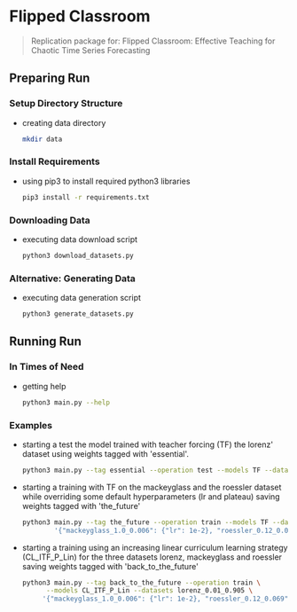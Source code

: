 # Flipped Classroom
> Replication package for: Flipped Classroom: Effective Teaching for Chaotic Time Series Forecasting

## Preparing Run
### Setup Directory Structure
  - creating data directory
    ```bash
    mkdir data
    ```
### Install Requirements
  - using pip3 to install required python3 libraries
    ```bash
    pip3 install -r requirements.txt
    ```
### Downloading Data
  - executing data download script
    ```bash
    python3 download_datasets.py
    ```
### Alternative: Generating Data
  - executing data generation script
    ```bash
    python3 generate_datasets.py
    ```
## Running Run
### In Times of Need
  - getting help
    ```bash
    python3 main.py --help
    ```
### Examples
  - starting a test the model trained with teacher forcing (TF) the lorenz' dataset using weights tagged with 'essential'.
    ```bash
    python3 main.py --tag essential --operation test --models TF --datasets lorenz_0.01_0.905 --quiet
    ```
  - starting a training with TF on the mackeyglass and the roessler dataset while overriding some default hyperparameters (lr and plateau) saving weights tagged with 'the_future'
    ```bash
    python3 main.py --tag the_future --operation train --models TF --datasets \
            '{"mackeyglass_1.0_0.006": {"lr": 1e-2}, "roessler_0.12_0.069": {"plateau": 30}}'
    ```  
  - starting a training using an increasing linear curriculum learning strategy (CL_ITF_P_Lin) for the three datasets lorenz, mackeyglass and roessler saving weights tagged with 'back_to_the_future'
    ```bash
    python3 main.py --tag back_to_the_future --operation train \
          --models CL_ITF_P_Lin --datasets lorenz_0.01_0.905 \
         '{"mackeyglass_1.0_0.006": {"lr": 1e-2}, "roessler_0.12_0.069": {"plateau": 30}}'
    ```